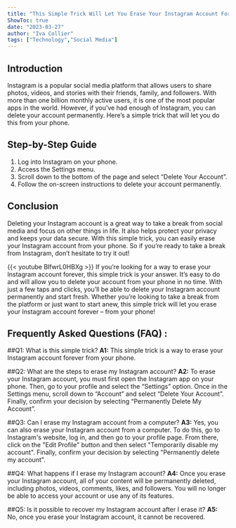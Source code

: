 ```yaml
---
title: "This Simple Trick Will Let You Erase Your Instagram Account Forever - From Your Phone!"
ShowToc: true 
date: "2023-03-27"
author: "Iva Collier" 
tags: ["Technology","Social Media"]
---
```

## Introduction
Instagram is a popular social media platform that allows users to share photos, videos, and stories with their friends, family, and followers. With more than one billion monthly active users, it is one of the most popular apps in the world. However, if you’ve had enough of Instagram, you can delete your account permanently. Here’s a simple trick that will let you do this from your phone.

## Step-by-Step Guide
1. Log into Instagram on your phone.
2. Access the Settings menu.
3. Scroll down to the bottom of the page and select “Delete Your Account”.
4. Follow the on-screen instructions to delete your account permanently.

## Conclusion
Deleting your Instagram account is a great way to take a break from social media and focus on other things in life. It also helps protect your privacy and keeps your data secure. With this simple trick, you can easily erase your Instagram account from your phone. So if you’re ready to take a break from Instagram, don’t hesitate to try it out!

{{< youtube BlfwrL0HBXg >}} 
If you’re looking for a way to erase your Instagram account forever, this simple trick is your answer. It’s easy to do and will allow you to delete your account from your phone in no time. With just a few taps and clicks, you’ll be able to delete your Instagram account permanently and start fresh. Whether you’re looking to take a break from the platform or just want to start anew, this simple trick will let you erase your Instagram account forever – from your phone!

## Frequently Asked Questions (FAQ) :
##Q1: What is this simple trick? 
**A1:** This simple trick is a way to erase your Instagram account forever from your phone.

##Q2: What are the steps to erase my Instagram account? 
**A2:** To erase your Instagram account, you must first open the Instagram app on your phone. Then, go to your profile and select the “Settings” option. Once in the Settings menu, scroll down to “Account” and select “Delete Your Account”. Finally, confirm your decision by selecting “Permanently Delete My Account”.

##Q3: Can I erase my Instagram account from a computer? 
**A3:** Yes, you can also erase your Instagram account from a computer. To do this, go to Instagram's website, log in, and then go to your profile page. From there, click on the "Edit Profile" button and then select "Temporarily disable my account". Finally, confirm your decision by selecting "Permanently delete my account".

##Q4: What happens if I erase my Instagram account? 
**A4:** Once you erase your Instagram account, all of your content will be permanently deleted, including photos, videos, comments, likes, and followers. You will no longer be able to access your account or use any of its features.

##Q5: Is it possible to recover my Instagram account after I erase it? 
**A5:** No, once you erase your Instagram account, it cannot be recovered.


